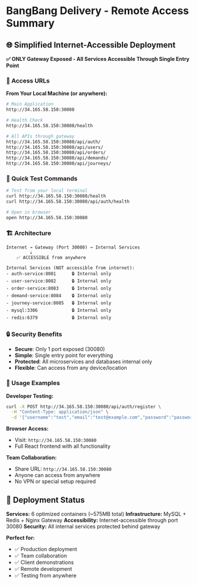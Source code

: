 # BangBang Delivery - Remote Access Summary

## 🌐 Simplified Internet-Accessible Deployment

**✅ ONLY Gateway Exposed - All Services Accessible Through Single Entry Point**

### 🔗 Access URLs

**From Your Local Machine (or anywhere):**
```bash
# Main Application
http://34.165.58.150:30080

# Health Check
http://34.165.58.150:30080/health

# All APIs through gateway
http://34.165.58.150:30080/api/auth/
http://34.165.58.150:30080/api/users/
http://34.165.58.150:30080/api/orders/
http://34.165.58.150:30080/api/demands/
http://34.165.58.150:30080/api/journeys/
```

### 🧪 Quick Test Commands

```bash
# Test from your local terminal
curl http://34.165.58.150:30080/health
curl http://34.165.58.150:30080/api/auth/health

# Open in browser
open http://34.165.58.150:30080
```

### 🏗️ Architecture

```
Internet → Gateway (Port 30080) → Internal Services
         ↓
    ✅ ACCESSIBLE from anywhere
    
Internal Services (NOT accessible from internet):
- auth-service:8081      🔒 Internal only
- user-service:8082      🔒 Internal only
- order-service:8083     🔒 Internal only
- demand-service:8084    🔒 Internal only
- journey-service:8085   🔒 Internal only
- mysql:3306             🔒 Internal only
- redis:6379             🔒 Internal only
```

### 🔒 Security Benefits

- **Secure**: Only 1 port exposed (30080)
- **Simple**: Single entry point for everything
- **Protected**: All microservices and databases internal only
- **Flexible**: Can access from any device/location

### 📱 Usage Examples

**Developer Testing:**
```bash
curl -X POST http://34.165.58.150:30080/api/auth/register \
  -H "Content-Type: application/json" \
  -d '{"username":"test","email":"test@example.com","password":"password"}'
```

**Browser Access:**
- Visit: `http://34.165.58.150:30080`
- Full React frontend with all functionality

**Team Collaboration:**
- Share URL: `http://34.165.58.150:30080`
- Anyone can access from anywhere
- No VPN or special setup required

## 🚀 Deployment Status

**Services:** 6 optimized containers (~575MB total)
**Infrastructure:** MySQL + Redis + Nginx Gateway
**Accessibility:** Internet-accessible through port 30080
**Security:** All internal services protected behind gateway

**Perfect for:**
- ✅ Production deployment
- ✅ Team collaboration  
- ✅ Client demonstrations
- ✅ Remote development
- ✅ Testing from anywhere 
